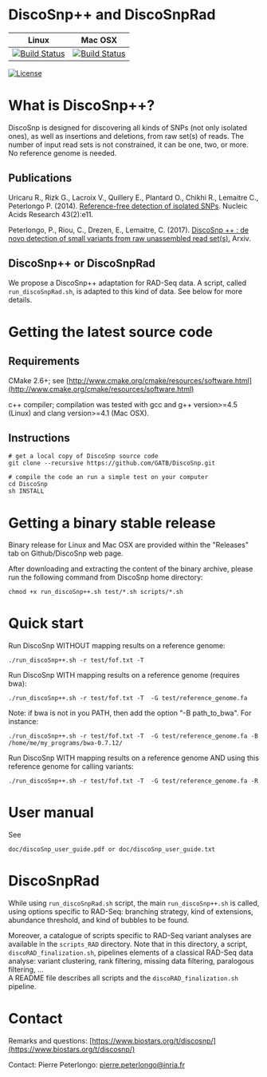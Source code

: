 # DiscoSnp++ and DiscoSnpRad


| **Linux** | **Mac OSX** |
|-----------|-------------|
[![Build Status](https://ci.inria.fr/gatb-core/view/DiscoSnp/job/tool-discosnp-build-debian7-64bits-gcc-4.7/badge/icon)](https://ci.inria.fr/gatb-core/view/DiscoSnp/job/tool-discosnp-build-debian7-64bits-gcc-4.7/) | [![Build Status](https://ci.inria.fr/gatb-core/view/DiscoSnp/job/tool-discosnp-build-macos-10.9.5-gcc-4.2.1/badge/icon)](https://ci.inria.fr/gatb-core/view/DiscoSnp/job/tool-discosnp-build-macos-10.9.5-gcc-4.2.1/)

[![License](http://img.shields.io/:license-affero-blue.svg)](http://www.gnu.org/licenses/agpl-3.0.en.html)

# What is DiscoSnp++?

DiscoSnp is designed for discovering all kinds of SNPs (not only isolated ones),  as well as insertions and deletions, from raw set(s) of reads. The number of input read sets is not constrained, it can be one, two, or more. No reference genome is needed.

## Publications

Uricaru R., Rizk G., Lacroix V., Quillery E., Plantard O., Chikhi R., Lemaitre C., Peterlongo P. (2014). [Reference-free detection of isolated SNPs](http://nar.oxfordjournals.org/content/43/2/e11). Nucleic Acids Research 43(2):e11.

Peterlongo, P., Riou, C., Drezen, E., Lemaitre, C. (2017). [DiscoSnp ++ : de novo detection of small variants from raw unassembled read set(s).](http://doi.org/https://doi.org/10.1101/209965) Arxiv.

## DiscoSnp++ or DiscoSnpRad
We propose a DiscoSnp++ adaptation for RAD-Seq data. A script, called `run_discoSnpRad.sh`, is adapted to this kind of data. See below for more details.

# Getting the latest source code

## Requirements

CMake 2.6+; see [http://www.cmake.org/cmake/resources/software.html](http://www.cmake.org/cmake/resources/software.html)

c++ compiler; compilation was tested with gcc and g++ version>=4.5 (Linux) and clang version>=4.1 (Mac OSX).

## Instructions

    # get a local copy of DiscoSnp source code
    git clone --recursive https://github.com/GATB/DiscoSnp.git
    
    # compile the code an run a simple test on your computer
    cd DiscoSnp
    sh INSTALL

# Getting a binary stable release

Binary release for Linux and Mac OSX are provided within the "Releases" tab on Github/DiscoSnp web page.

After downloading and extracting the content of the binary archive, please run the following command from DiscoSnp home directory:

    chmod +x run_discoSnp++.sh test/*.sh scripts/*.sh

# Quick start

Run DiscoSnp WITHOUT mapping results on a reference genome:

    ./run_discoSnp++.sh -r test/fof.txt -T

Run DiscoSnp WITH mapping results on a reference genome (requires bwa):

    ./run_discoSnp++.sh -r test/fof.txt -T  -G test/reference_genome.fa

Note: if bwa is not in you PATH, then add the option "-B path_to_bwa". For instance:

    ./run_discoSnp++.sh -r test/fof.txt -T  -G test/reference_genome.fa -B /home/me/my_programs/bwa-0.7.12/

Run DiscoSnp WITH mapping results on a reference genome AND using this reference genome for calling variants:

    ./run_discoSnp++.sh -r test/fof.txt -T  -G test/reference_genome.fa -R

# User manual

See 

    doc/discoSnp_user_guide.pdf or doc/discoSnp_user_guide.txt

# DiscoSnpRad
While using `run_discoSnpRad.sh` script, the main `run_discoSnp++.sh` is called, using options specific to RAD-Seq: branching strategy, kind of extensions, abundance threshold, and kind of bubbles to be found. 

Moreover, a catalogue of scripts specific to RAD-Seq variant analyses are available in the `scripts_RAD` directory. Note that in this directory, a script, `discoRAD_finalization.sh`, pipelines elements of a classical RAD-Seq data analyse: variant clustering, rank filtering, missing data filtering, paralogous filtering, ...   
A README file describes all scripts and the `discoRAD_finalization.sh` pipeline.

# Contact

Remarks and questions: [https://www.biostars.org/t/discosnp/](https://www.biostars.org/t/discosnp/)

Contact: Pierre Peterlongo: [pierre.peterlongo@inria.fr](mailto:pierre.peterlongo@inria.fr)
